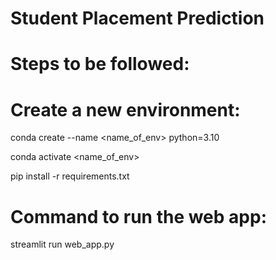 # Student Placement Prediction

# Steps to be followed:

# Create a new environment:

conda create --name <name_of_env> python=3.10

conda activate <name_of_env>

pip install -r requirements.txt

# Command to run the web app: 

streamlit run web_app.py

